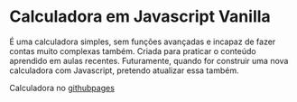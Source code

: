 <h1>Calculadora em Javascript Vanilla</h1>
É uma calculadora simples, sem funções avançadas e incapaz de fazer contas muito complexas também. Criada para praticar o conteúdo aprendido em aulas recentes. 
Futuramente, quando for construir uma nova calculadora com Javascript, pretendo atualizar essa também. 

Calculadora no <a href="https://johnnysat.github.io/calculadorajs/">githubpages</a>
